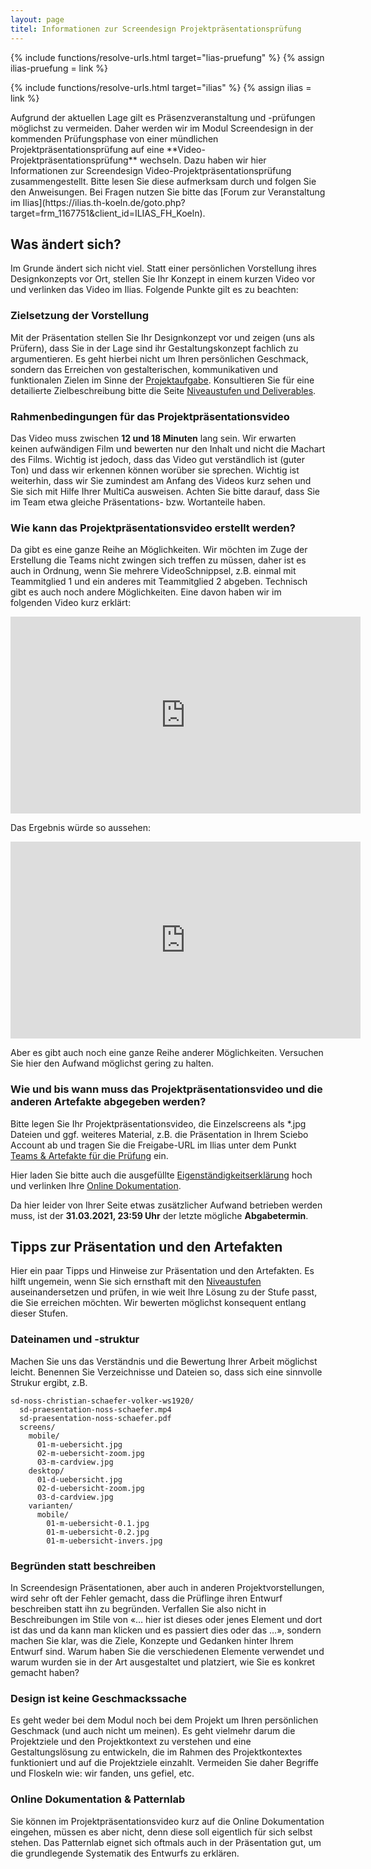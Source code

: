 ```yaml
---
layout: page
titel: Informationen zur Screendesign Projektpräsentationsprüfung
---
```


{% include functions/resolve-urls.html target="lias-pruefung" %}
{% assign ilias-pruefung = link %}

{% include functions/resolve-urls.html target="ilias" %}
{% assign ilias = link %}

<div>
Aufgrund der aktuellen Lage gilt es Präsenzveranstaltung und -prüfungen möglichst zu vermeiden. Daher werden wir im Modul Screendesign in der kommenden Prüfungsphase von einer mündlichen Projektpräsentationsprüfung auf eine **Video-Projektpräsentationsprüfung** wechseln. Dazu haben wir hier Informationen zur Screendesign Video-Projektpräsentationsprüfung zusammengestellt. Bitte lesen Sie diese aufmerksam durch und folgen Sie den Anweisungen. Bei Fragen nutzen Sie bitte das [Forum zur Veranstaltung im Ilias](https://ilias.th-koeln.de/goto.php?target=frm_1167751&client_id=ILIAS_FH_Koeln).
</div>

## Was ändert sich?
Im Grunde ändert sich nicht viel. Statt einer persönlichen Vorstellung ihres Designkonzepts vor Ort, stellen Sie Ihr Konzept in einem kurzen Video vor und verlinken das Video im Ilias. Folgende Punkte gilt es zu beachten:

### Zielsetzung der Vorstellung
Mit der Präsentation stellen Sie Ihr Designkonzept vor und zeigen (uns als Prüfern), dass Sie in der Lage sind ihr Gestaltungskonzept fachlich zu argumentieren. Es geht hierbei nicht um Ihren persönlichen Geschmack, sondern das Erreichen von gestalterischen, kommunikativen und funktionalen Zielen im Sinne der [Projektaufgabe](/mi-bachelor-screendesign/projekt-2019/). Konsultieren Sie für eine detailierte Zielbeschreibung bitte die Seite [Niveaustufen und Deliverables](/mi-bachelor-screendesign/niveaustufen/#designkonzept-als-mockup).

### Rahmenbedingungen für das Projektpräsentationsvideo
Das Video muss zwischen **12 und 18 Minuten** lang sein. Wir erwarten keinen aufwändigen Film und bewerten nur den Inhalt und nicht die Machart des Films. Wichtig ist jedoch, dass das Video gut verständlich ist (guter Ton) und dass wir erkennen können worüber sie sprechen. Wichtig ist weiterhin, dass wir Sie zumindest am Anfang des Videos kurz sehen und Sie sich mit Hilfe Ihrer MultiCa ausweisen. Achten Sie bitte darauf, dass Sie im Team etwa gleiche Präsentations- bzw. Wortanteile haben.

### Wie kann das Projektpräsentationsvideo erstellt werden?
Da gibt es eine ganze Reihe an Möglichkeiten. Wir möchten im Zuge der Erstellung die Teams nicht zwingen sich treffen zu müssen, daher ist es auch in Ordnung, wenn Sie mehrere VideoSchnippsel, z.B. einmal mit Teammitglied 1 und ein anderes mit Teammitglied 2 abgeben. Technisch gibt es auch noch andere Möglichkeiten. Eine davon haben wir im folgenden Video kurz erklärt:

<iframe width="560" height="315" src="https://www.youtube.com/embed/LTUXzXb4pvs" frameborder="0" allow="accelerometer; autoplay; encrypted-media; gyroscope; picture-in-picture" allowfullscreen></iframe>

Das Ergebnis würde so aussehen:
<iframe width="560" height="315" src="https://www.youtube.com/embed/pz9dn2gmLC8" frameborder="0" allow="accelerometer; autoplay; encrypted-media; gyroscope; picture-in-picture" allowfullscreen></iframe>

Aber es gibt auch noch eine ganze Reihe anderer Möglichkeiten. Versuchen Sie hier den Aufwand möglichst gering zu halten.

### Wie und bis wann muss das Projektpräsentationsvideo und die anderen Artefakte abgegeben werden?

Bitte legen Sie Ihr Projektpräsentationsvideo, die Einzelscreens als *.jpg Dateien und ggf. weiteres Material, z.B. die Präsentation in Ihrem Sciebo Account ab und tragen Sie die Freigabe-URL im Ilias unter dem Punkt [Teams & Artefakte für die Prüfung](https://ilias.th-koeln.de/goto.php?target=dcl_1456545&client_id=ILIAS_FH_Koeln) ein.

Hier laden Sie bitte auch die ausgefüllte [Eigenständigkeitserklärung](/mi-bachelor-screendesign/download/misc/screendesign_eigenstaendigkeitserklaerung.pdf) hoch und verlinken Ihre [Online Dokumentation](/mi-bachelor-screendesign/niveaustufen/#online-dokumentation).

Da hier leider von Ihrer Seite etwas zusätzlicher Aufwand betrieben werden muss, ist der **31.03.2021, 23:59 Uhr** der letzte mögliche **Abgabetermin**.

## Tipps zur Präsentation und den Artefakten
Hier ein paar Tipps und Hinweise zur Präsentation und den Artefakten. Es hilft ungemein, wenn Sie sich ernsthaft mit den [Niveaustufen](/mi-bachelor-screendesign/niveaustufen/) auseinandersetzen und prüfen, in wie weit Ihre Lösung zu der Stufe passt, die Sie erreichen möchten. Wir bewerten möglichst konsequent entlang dieser Stufen.

### Dateinamen und -struktur
Machen Sie uns das Verständnis und die Bewertung Ihrer Arbeit möglichst leicht. Benennen Sie Verzeichnisse und Dateien so, dass sich eine sinnvolle Strukur ergibt, z.B.

```
sd-noss-christian-schaefer-volker-ws1920/
  sd-praesentation-noss-schaefer.mp4
  sd-praesentation-noss-schaefer.pdf
  screens/
    mobile/
      01-m-uebersicht.jpg
      02-m-uebersicht-zoom.jpg
      03-m-cardview.jpg
    desktop/
      01-d-uebersicht.jpg
      02-d-uebersicht-zoom.jpg
      03-d-cardview.jpg
    varianten/
      mobile/
        01-m-uebersicht-0.1.jpg
        01-m-uebersicht-0.2.jpg
        01-m-uebersicht-invers.jpg

```

### Begründen statt beschreiben
In Screendesign Präsentationen, aber auch in anderen Projektvorstellungen, wird sehr oft der Fehler gemacht, dass die Prüflinge ihren Entwurf beschreiben statt ihn zu begründen. Verfallen Sie also nicht in Beschreibungen im Stile von «… hier ist dieses oder jenes Element und dort ist das und da kann man klicken und es passiert dies oder das …», sondern machen Sie klar, was die Ziele, Konzepte und Gedanken hinter Ihrem Entwurf sind. Warum haben Sie die verschiedenen Elemente verwendet und warum wurden sie in der Art ausgestaltet und platziert, wie Sie es konkret gemacht haben?

### Design ist keine Geschmackssache
Es geht weder bei dem Modul noch bei dem Projekt um Ihren persönlichen Geschmack (und auch nicht um meinen). Es geht vielmehr darum die Projektziele und den Projektkontext zu verstehen und eine Gestaltungslösung zu entwickeln, die im Rahmen des Projektkontextes funktioniert und auf die Projektziele einzahlt. Vermeiden Sie daher Begriffe und Floskeln wie: wir fanden, uns gefiel, etc. 

### Online Dokumentation & Patternlab
Sie können im Projektpräsentationsvideo kurz auf die Online Dokumentation eingehen, müssen es aber nicht, denn diese soll eigentlich für sich selbst stehen. Das Patternlab eignet sich oftmals auch in der Präsentation gut, um die grundlegende Systematik des Entwurfs zu erklären.
